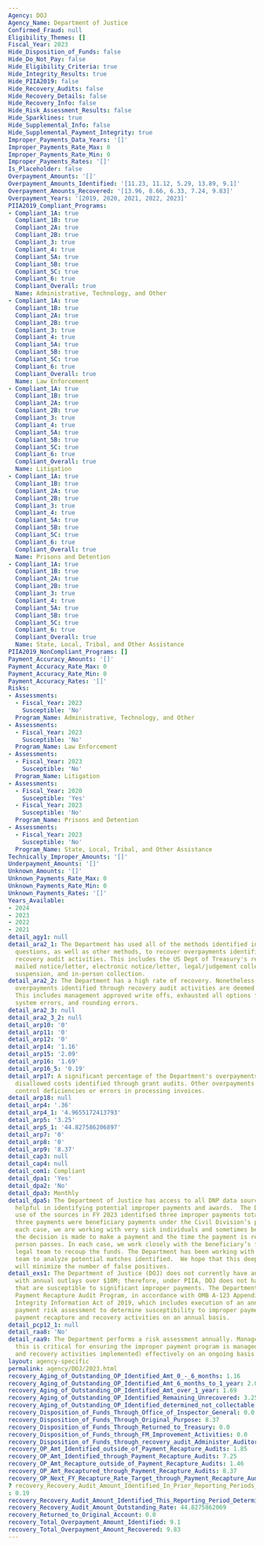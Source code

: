 ```yaml
---
Agency: DOJ
Agency_Name: Department of Justice
Confirmed_Fraud: null
Eligibility_Themes: []
Fiscal_Year: 2023
Hide_Disposition_of_Funds: false
Hide_Do_Not_Pay: false
Hide_Eligibility_Criteria: true
Hide_Integrity_Results: true
Hide_PIIA2019: false
Hide_Recovery_Audits: false
Hide_Recovery_Details: false
Hide_Recovery_Info: false
Hide_Risk_Assessment_Results: false
Hide_Sparklines: true
Hide_Supplemental_Info: false
Hide_Supplemental_Payment_Integrity: true
Improper_Payments_Data_Years: '[]'
Improper_Payments_Rate_Max: 0
Improper_Payments_Rate_Min: 0
Improper_Payments_Rates: '[]'
Is_Placeholder: false
Overpayment_Amounts: '[]'
Overpayment_Amounts_Identified: '[11.23, 11.12, 5.29, 13.89, 9.1]'
Overpayment_Amounts_Recovered: '[13.96, 8.66, 6.33, 7.24, 9.83]'
Overpayment_Years: '[2019, 2020, 2021, 2022, 2023]'
PIIA2019_Compliant_Programs:
- Compliant_1A: true
  Compliant_1B: true
  Compliant_2A: true
  Compliant_2B: true
  Compliant_3: true
  Compliant_4: true
  Compliant_5A: true
  Compliant_5B: true
  Compliant_5C: true
  Compliant_6: true
  Compliant_Overall: true
  Name: Administrative, Technology, and Other
- Compliant_1A: true
  Compliant_1B: true
  Compliant_2A: true
  Compliant_2B: true
  Compliant_3: true
  Compliant_4: true
  Compliant_5A: true
  Compliant_5B: true
  Compliant_5C: true
  Compliant_6: true
  Compliant_Overall: true
  Name: Law Enforcement
- Compliant_1A: true
  Compliant_1B: true
  Compliant_2A: true
  Compliant_2B: true
  Compliant_3: true
  Compliant_4: true
  Compliant_5A: true
  Compliant_5B: true
  Compliant_5C: true
  Compliant_6: true
  Compliant_Overall: true
  Name: Litigation
- Compliant_1A: true
  Compliant_1B: true
  Compliant_2A: true
  Compliant_2B: true
  Compliant_3: true
  Compliant_4: true
  Compliant_5A: true
  Compliant_5B: true
  Compliant_5C: true
  Compliant_6: true
  Compliant_Overall: true
  Name: Prisons and Detention
- Compliant_1A: true
  Compliant_1B: true
  Compliant_2A: true
  Compliant_2B: true
  Compliant_3: true
  Compliant_4: true
  Compliant_5A: true
  Compliant_5B: true
  Compliant_5C: true
  Compliant_6: true
  Compliant_Overall: true
  Name: State, Local, Tribal, and Other Assistance
PIIA2019_NonCompliant_Programs: []
Payment_Accuracy_Amounts: '[]'
Payment_Accuracy_Rate_Max: 0
Payment_Accuracy_Rate_Min: 0
Payment_Accuracy_Rates: '[]'
Risks:
- Assessments:
  - Fiscal_Year: 2023
    Susceptible: 'No'
  Program_Name: Administrative, Technology, and Other
- Assessments:
  - Fiscal_Year: 2023
    Susceptible: 'No'
  Program_Name: Law Enforcement
- Assessments:
  - Fiscal_Year: 2023
    Susceptible: 'No'
  Program_Name: Litigation
- Assessments:
  - Fiscal_Year: 2020
    Susceptible: 'Yes'
  - Fiscal_Year: 2023
    Susceptible: 'No'
  Program_Name: Prisons and Detention
- Assessments:
  - Fiscal_Year: 2023
    Susceptible: 'No'
  Program_Name: State, Local, Tribal, and Other Assistance
Technically_Improper_Amounts: '[]'
Underpayment_Amounts: '[]'
Unknown_Amounts: '[]'
Unknown_Payments_Rate_Max: 0
Unknown_Payments_Rate_Min: 0
Unknown_Payments_Rates: '[]'
Years_Available:
- 2024
- 2023
- 2022
- 2021
detail_agy1: null
detail_ara2_1: The Department has used all of the methods identified in the prior
  questions, as well as other methods, to recover overpayments identified through
  recovery audit activities. This includes the US Dept of Treasury's reclamation process,
  mailed notice/letter, electronic notice/letter, legal/judgement collection, contract
  suspension, and in-person collection.
detail_ara2_2: The Department has a high rate of recovery. Nonetheless, in some instances,
  overpayments identified through recovery audit activities are deemed not collectible.
  This includes management approved write offs, exhausted all options for collection,
  system errors, and rounding errors.
detail_ara2_3: null
detail_ara2_3_2: null
detail_arp10: '0'
detail_arp11: '0'
detail_arp12: '0'
detail_arp14: '1.16'
detail_arp15: '2.09'
detail_arp16: '1.69'
detail_arp16_5: '0.19'
detail_arp17: A significant percentage of the Department's overpayments results from
  disallowed costs identified through grant audits. Other overpayments result from
  control deficiencies or errors in processing invoices.
detail_arp18: null
detail_arp4: '.36'
detail_arp4_1: '4.9655172413793'
detail_arp5: '3.25'
detail_arp5_1: '44.827586206897'
detail_arp7: '0'
detail_arp8: '0'
detail_arp9: '8.37'
detail_cap3: null
detail_cap4: null
detail_com1: Compliant
detail_dpa1: 'Yes'
detail_dpa2: 'No'
detail_dpa3: Monthly
detail_dpa5: The Department of Justice has access to all DNP data sources that are
  helpful in identifying potential improper payments and awards.  The Department’s
  use of the sources in FY 2023 identified three improper payments totaling $190,000.  All
  three payments were beneficiary payments under the Civil Division’s programs.  In
  each case, we are working with very sick individuals and sometimes between the time
  the decision is made to make a payment and the time the payment is received, the
  person passes. In each case, we work closely with the beneficiary’s family and a
  legal team to recoup the funds. The Department has been working with DNP Analytics
  team to analyze potential matches identified.  We hope that this deeper analysis
  will minimize the number of false positives.
detail_exs1: The Department of Justice (DOJ) does not currently have any programs
  with annual outlays over $10M; therefore, under PIIA, DOJ does not have any programs
  that are susceptible to significant improper payments. The Department operates a
  Payment Recapture Audit Program, in accordance with OMB A-123 Appendix C and Payment
  Integrity Information Act of 2019, which includes execution of an annual improper
  payment risk assessment to determine susceptibility to improper payments and performing
  payment recapture and recovery activities on an annual basis.
detail_pcp12_1: null
detail_raa8: 'No'
detail_raa9: The Department performs a risk assessment annually. Management affirms
  this is critical for ensuring the improper payment program is managed (i.e., identified
  and recovery activities implemented) effectively on an ongoing basis.
layout: agency-specific
permalink: agency/DOJ/2023.html
recovery_Aging_of_Outstanding_OP_Identified_Amt_0_-_6_months: 1.16
recovery_Aging_of_Outstanding_OP_Identified_Amt_6_months_to_1_year: 2.09
recovery_Aging_of_Outstanding_OP_Identified_Amt_over_1_year: 1.69
recovery_Aging_of_Outstanding_OP_Identified_Remaining_Unrecovered: 3.25
recovery_Aging_of_Outstanding_OP_Identified_determined_not_collectable: 0.36
recovery_Disposition_of_Funds_Through_Office_of_Inspector_General: 0.0
recovery_Disposition_of_Funds_Through_Original_Purpose: 8.37
recovery_Disposition_of_Funds_Through_Returned_to_Treasury: 0.0
recovery_Disposition_of_Funds_through_FM_Improvement_Activities: 0.0
recovery_Disposition_of_Funds_through_recovery_audit_Administer_Auditor: 0.0
recovery_OP_Amt_Identified_outside_of_Payment_Recapture_Audits: 1.85
recovery_OP_Amt_Identified_through_Payment_Recapture_Audits: 7.25
recovery_OP_Amt_Recapture_outside_of_Payment_Recapture_Audits: 1.46
recovery_OP_Amt_Recaptured_through_Payment_Recapture_Audits: 8.37
recovery_OP_Next_FY_Recapture_Rate_Target_through_Payment_Recapture_Audit: 0.98
? recovery_Recovery_Audit_Amount_Identified_In_Prior_Reporting_Periods_Determined_Not_Collectable_During_This_Reporting_Period
: 0.19
recovery_Recovery_Audit_Amount_Identified_This_Reporting_Period_Determined_Not_Collectable_Rate: 4.9655172414
recovery_Recovery_Audit_Amount_Outstanding_Rate: 44.8275862069
recovery_Returned_to_Original_Account: 0.0
recovery_Total_Overpayment_Amount_Identified: 9.1
recovery_Total_Overpayment_Amount_Recovered: 9.83
---
```

